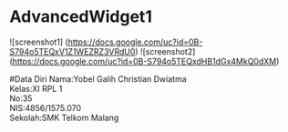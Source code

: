 # AdvancedWidget1

![screenshot1]
(https://docs.google.com/uc?id=0B-S794o5TEQxV1Z1WEZRZ3VRdU0)
![screenshot2]
(https://docs.google.com/uc?id=0B-S794o5TEQxdHB1dGx4MkQ0dXM)

#Data Diri
Nama:Yobel Galih Christian Dwiatma<br>
Kelas:XI RPL 1<br>
No:35<br>
NIS:4856/1575.070<br>
Sekolah:SMK Telkom Malang<br>
